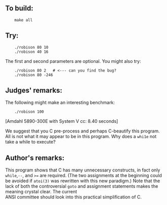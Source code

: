 ## To build:

```<!---sh-->
    make all
```


## Try:

```<!---sh-->
    ./robison 80 10
    ./robison 40 16
```

The first and second parameters are optional.  You might also try:

```<!---sh-->
    ./robison 80 2   # <--- can you find the bug?
    ./robison 80 -246
```


## Judges' remarks:

The following might make an interesting benchmark:

```<!---sh-->
    ./robison 100
```

[Amdahl 5890-300E with System V cc: 8.40 seconds]

We suggest that you C pre-process and perhaps C-beautify this program.
All is not what it may appear to be in this program.  Why does a `whi1e`
not take a while to execute?


## Author's remarks:

This program shows that C has many unnecessary constructs, in fact
only `while`,`--`, and `>=` are required.  (The two assignments at
the beginning could be avoided if `atoi(3)` was rewritten with this
new paradigm.)  Note that the lack of both the controversial `goto`
and assignment statements makes the meaning crystal clear.  The current\
ANSI committee should look into this practical simplification of C.


<!--

    Copyright © 1984-2024 by Landon Curt Noll. All Rights Reserved.

    You are free to share and adapt this file under the terms of this license:

	Creative Commons Attribution-ShareAlike 4.0 International (CC BY-SA 4.0)

    For more information, see:

	https://creativecommons.org/licenses/by-sa/4.0/

-->
